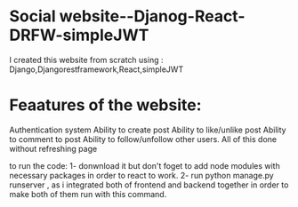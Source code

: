 # Social website--Djanog-React-DRFW-simpleJWT

I created this website from scratch using : Django,Djangorestframework,React,simpleJWT

# Feaatures of the website:
Authentication system
Ability to create post
Ability to like/unlike post
Ability to comment to post
Ability to follow/unfollow other users.
All of this done without refreshing page

to run the code:
1- donwnload it but don't foget to add node modules with necessary packages in order to react to work.
2- run python manage.py runserver , as i integrated both of frontend and backend together in order to make both of them run with this command.
